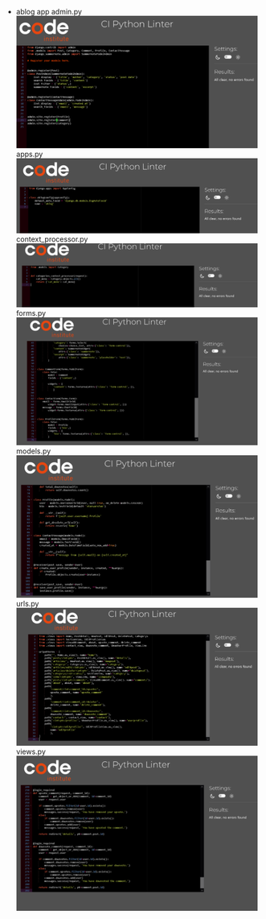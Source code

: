 - ablog app
admin.py
![admin](https://github.com/PeterSvk1/P4djangoSWfinalBlog/blob/main/pyvalidation/admin.png)
apps.py
![apps](https://github.com/PeterSvk1/P4djangoSWfinalBlog/blob/main/pyvalidation/apps.png)
context_processor.py
![context](https://github.com/PeterSvk1/P4djangoSWfinalBlog/blob/main/pyvalidation/contextp.png)
forms.py
![dorms](https://github.com/PeterSvk1/P4djangoSWfinalBlog/blob/main/pyvalidation/forms.png)
models.py
![models](https://github.com/PeterSvk1/P4djangoSWfinalBlog/blob/main/pyvalidation/models.png)
urls.py
![urls](https://github.com/PeterSvk1/P4djangoSWfinalBlog/blob/main/pyvalidation/urls.png)
views.py
![views1](https://github.com/PeterSvk1/P4djangoSWfinalBlog/blob/main/pyvalidation/views1.png)